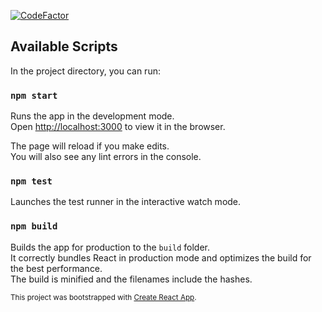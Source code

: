[![CodeFactor](https://www.codefactor.io/repository/github/chancegraff/stoxbie-react/badge?s=8fd09b8082e941ddc4f625817c5affbb5ffaa834)](https://www.codefactor.io/repository/github/chancegraff/stoxbie-react)

## Available Scripts

In the project directory, you can run:

### `npm start`

Runs the app in the development mode.<br />
Open [http://localhost:3000](http://localhost:3000) to view it in the browser.

The page will reload if you make edits.<br />
You will also see any lint errors in the console.

### `npm test`

Launches the test runner in the interactive watch mode.

### `npm build`

Builds the app for production to the `build` folder.<br />
It correctly bundles React in production mode and optimizes the build for the best performance.<br />
The build is minified and the filenames include the hashes.

<sup>This project was bootstrapped with [Create React App](https://github.com/facebook/create-react-app).</sup>
